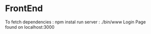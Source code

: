 # FrontEnd
To fetch dependencies : npm instal
run server : ./bin/www
Login Page found on localhost:3000
